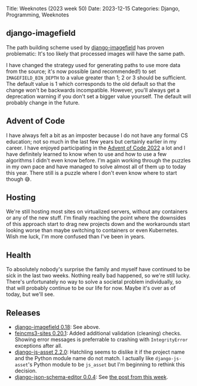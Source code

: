 Title: Weeknotes (2023 week 50)
Date: 2023-12-15
Categories: Django, Programming, Weeknotes

## django-imagefield

The path building scheme used by [django-imagefield](https://pypi.org/project/django-imagefield/) has proven problematic: It's too likely that processed images will have the same path.

I have changed the strategy used for generating paths to use more data from the
source; it's now possible (and recommended!) to set `IMAGEFIELD_BIN_DEPTH` to
a value greater than 1; 2 or 3 should be sufficient. The default value is 1
which corresponds to the old default so that the change won't be backwards
incompatible. However, you'll always get a deprecation warning if you don't set
a bigger value yourself. The default will probably change in the future.

## Advent of Code

I have always felt a bit as an imposter because I do not have any formal CS
education; not so much in the last few years but certainly earlier in my
career. I have enjoyed participating in the [Advent of Code
2022](https://adventofcode.com/) a lot and I have definitely learned to know
when to use and how to use a few algorithms I didn't even know before. I'm
again working through the puzzles in my own pace and have managed to solve
almost all of them up to today this year. There still is a puzzle where I don't
even know where to start though 😅.

## Hosting

We're still hosting most sites on virtualized servers, without any containers
or any of the new stuff. I'm finally reaching the point where the downsides of
this approach start to drag new projects down and the workarounds start looking
worse than maybe switching to containers or even Kubernetes. Wish me luck, I'm
more confused than I've been in years.

## Health

To absolutely nobody's surprise the family and myself have continued to be sick
in the last two weeks. Nothing really bad happened, so we're still lucky.
There's unfortunately no way to solve a societal problem individually, so that
will probably continue to be our life for now. Maybe it's over as of today, but
we'll see.

## Releases

- [django-imagefield 0.18](https://pypi.org/project/django-imagefield/): See
  above.
- [feincms3-sites 0.20.1](https://pypi.org/project/feincms3-sites/): Added
  additional validation (cleaning) checks. Showing error messages is
  preferrable to crashing with `IntegrityError` exceptions after all.
- [django-js-asset 2.2.0](https://pypi.org/project/django-js-asset/): Hatchling
  seems to dislike it if the project name and the Python module name do not
  match. I actually like `django-js-asset`'s Python module to be `js_asset`
  but I'm beginning to rethink this decision.
- [django-json-schema-editor 0.0.4](https://pypi.org/project/django-json-schema-editor/): See [the post from this week](https://406.ch/writing/django-json-schema-editor/).
